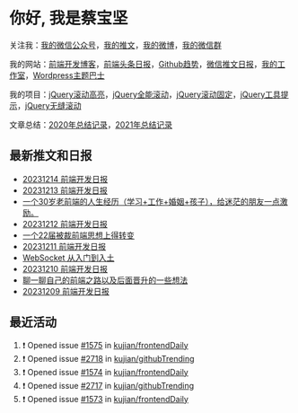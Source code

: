 
# 你好, 我是蔡宝坚

关注我：[我的微信公众号](https://open.weixin.qq.com/qr/code?username=caibaojian_com)，[我的推文](https://weixin.qdkfweb.cn/)，[我的微博](https://weibo.com/kujian)，[我的微信群](https://qdkfweb.cn/go/weixinqun)

我的网站：[前端开发博客](https://qdkfweb.cn/)，[前端头条日报](https://toutiao.qdkfweb.cn/)，[Github趋势](https://github.qdkfweb.cn/)，[微信推文日报](https://weixin.qdkfweb.cn/)，[我的工作室](https://diy.qdkfweb.cn/)，[Wordpress主题巴士](https://wp.qdkfweb.cn/)

我的项目：[jQuery滚动高亮](https://github.com/kujian/scrollHighlight)，[jQuery全能滚动](https://github.com/kujian/power-slider)，[jQuery滚动固定](https://github.com/kujian/scrollfix)，[jQuery工具提示](https://github.com/kujian/tooltip)，[jQuery无缝滚动](http://github.com/kujian/scrollForever)

文章总结：[2020年总结记录](https://mp.weixin.qq.com/s/u0YW8BFWYLquVauhHrkSMQ)，[2021年总结记录](https://mp.weixin.qq.com/s/zMnxIpxMdDrIyuLxHRnSPw)


## 最新推文和日报

<!-- BLOG-POST-LIST:START -->
- [20231214 前端开发日报](https://qdkfweb.cn/fe-daily-20231214.html)
- [20231213 前端开发日报](https://qdkfweb.cn/fe-daily-20231213.html)
- [一个30岁老前端的人生经历（学习+工作+婚姻+孩子），给迷茫的朋友一点激励。](https://weixin.qdkfweb.cn/38705.html)
- [20231212 前端开发日报](https://qdkfweb.cn/fe-daily-20231212.html)
- [一个22届被裁前端思想上得转变](https://weixin.qdkfweb.cn/38571.html)
- [20231211 前端开发日报](https://qdkfweb.cn/fe-daily-20231211.html)
- [WebSocket 从入门到入土](https://weixin.qdkfweb.cn/38570.html)
- [20231210 前端开发日报](https://qdkfweb.cn/fe-daily-20231210.html)
- [聊一聊自己的前端之路以及后面晋升的一些想法](https://weixin.qdkfweb.cn/38568.html)
- [20231209 前端开发日报](https://qdkfweb.cn/fe-daily-20231209.html)
<!-- BLOG-POST-LIST:END -->


## 最近活动

<!--START_SECTION:activity-->
1. ❗ Opened issue [#1575](https://github.com/kujian/frontendDaily/issues/1575) in [kujian/frontendDaily](https://github.com/kujian/frontendDaily)
2. ❗ Opened issue [#2718](https://github.com/kujian/githubTrending/issues/2718) in [kujian/githubTrending](https://github.com/kujian/githubTrending)
3. ❗ Opened issue [#1574](https://github.com/kujian/frontendDaily/issues/1574) in [kujian/frontendDaily](https://github.com/kujian/frontendDaily)
4. ❗ Opened issue [#2717](https://github.com/kujian/githubTrending/issues/2717) in [kujian/githubTrending](https://github.com/kujian/githubTrending)
5. ❗ Opened issue [#1573](https://github.com/kujian/frontendDaily/issues/1573) in [kujian/frontendDaily](https://github.com/kujian/frontendDaily)
<!--END_SECTION:activity-->
